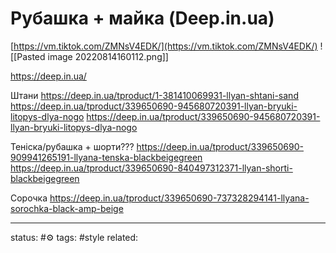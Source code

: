 # Рубашка + майка (Deep.in.ua)
[https://vm.tiktok.com/ZMNsV4EDK/](https://vm.tiktok.com/ZMNsV4EDK/)
![[Pasted image 20220814160112.png]]


https://deep.in.ua/

Штани
https://deep.in.ua/tproduct/1-381410069931-llyan-shtani-sand
https://deep.in.ua/tproduct/339650690-945680720391-llyan-bryuki-litopys-dlya-nogo
https://deep.in.ua/tproduct/339650690-945680720391-llyan-bryuki-litopys-dlya-nogo

Теніска/рубашка + шорти???
https://deep.in.ua/tproduct/339650690-909941265191-llyana-tenska-blackbeigegreen
https://deep.in.ua/tproduct/339650690-840497312371-llyan-shorti-blackbeigegreen

Сорочка
https://deep.in.ua/tproduct/339650690-737328294141-llyana-sorochka-black-amp-beige


---
status: #⚙️ 
tags: #style 
related: 
